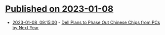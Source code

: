 # [Published on 2023-01-08](index.md)

* [2023-01-08, 09:15:00](https://soylentnews.org/article.pl?sid=23/01/07/1542253&from=rss) - [Dell Plans to Phase Out Chinese Chips from PCs by Next Year](https://soylentnews.org/article.pl?sid=23/01/07/1542253&from=rss)
